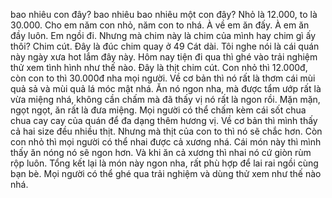 bao nhiêu con đây? bao nhiêu bao nhiêu một con đây? Nhỏ là 12.000, to là 30.000. Cho em năm con nhỏ, năm con to nhá. À về em ăn đấy. À em ăn đầy luôn. Em ngồi đi. Nhưng mà chim này là chim của mình hay chim gì ấy thôi? Chim cút. Đây là đúc chim quay ở 49 Cát dài. Tôi nghe nói là cái quán này ngày xưa hot lắm đây này. Hôm nay tiện đi qua thì ghé vào trải nghiệm thử xem tình hình như thế nào. Đây là thịt chim cút. Con nhỏ thì 12.000đ, còn con to thì 30.000đ nha mọi người. Về cơ bản thì nó rất là thơm cái mùi quả sả và mùi quả lá móc mật nhá. Ăn nó ngon nha, mà được tẩm ướp rất là vừa miệng nhá, không cần chấm mà đã thấy vị nó rất là ngon rồi. Mặn mặn, ngọt ngọt, ăn rất là đưa miệng. Mọi người có thể chấm kèm cái sốt chua chua cay cay của quán để đa dạng thêm hương vị. Về cơ bản thì mình thấy cả hai size đều nhiều thịt. Nhưng mà thịt của con to thì nó sẽ chắc hơn. Còn con nhỏ thì mọi người có thể nhai được cả xương nhá. Cái món này thì mình thấy ăn nóng nó sẽ ngon hơn. Và khi ăn cả xương thì nhai nó cứ giòn rùm rộp luôn. Tổng kết lại là món này ngon nha, rất phù hợp để lai rai ngồi cùng bạn bè. Mọi người có thể ghé qua trải nghiệm và dùng thử xem như thế nào nhá.